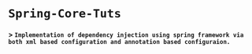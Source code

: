 # `Spring-Core-Tuts`
#### >  **`Implementation of dependency injection using spring framework via both xml based configuration and annotation based configuraion.`**
